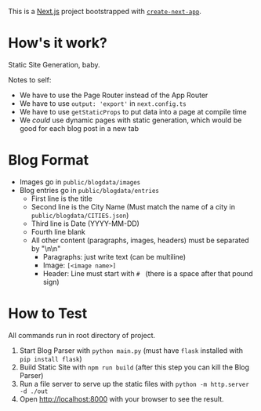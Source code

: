This is a [Next.js](https://nextjs.org) project bootstrapped with [`create-next-app`](https://nextjs.org/docs/pages/api-reference/create-next-app).

# How's it work?

Static Site Generation, baby.

Notes to self:
- We have to use the Page Router instead of the App Router
- We have to use `output: 'export'` in `next.config.ts`
- We have to use `getStaticProps` to put data into a page at compile time
- We *could* use dynamic pages with static generation, which would be good for each blog post in a new tab

# Blog Format

- Images go in `public/blogdata/images`
- Blog entries go in `public/blogdata/entries`
    - First line is the title
    - Second line is the City Name (Must match the name of a city in `public/blogdata/CITIES.json`)
    - Third line is Date (YYYY-MM-DD)
    - Fourth line blank
    - All other content (paragraphs, images, headers) must be separated by "\n\n"
        - Paragraphs: just write text (can be multiline)
        - Image: `[<image name>]`
        - Header: Line must start with `# ` (there is a space after that pound sign)

# How to Test

All commands run in root directory of project.

1. Start Blog Parser with `python main.py` (must have `flask` installed with `pip install flask`)
1. Build Static Site with `npm run build` (after this step you can kill the Blog Parser)
1. Run a file server to serve up the static files with `python -m http.server -d ./out`
1. Open [http://localhost:8000](http://localhost:8000) with your browser to see the result.

